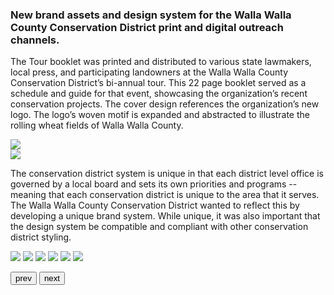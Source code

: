 ### New brand assets and design system for the Walla Walla County Conservation District print and digital outreach channels.

The Tour booklet was printed and distributed to various state lawmakers, local press, and participating landowners at the Walla Walla County Conservation District’s bi-annual tour. This 22 page booklet served as a schedule and guide for that event, showcasing the organization’s recent conservation projects. The cover design references the organization’s new logo. The logo’s woven motif is expanded and abstracted to illustrate the rolling wheat fields of Walla Walla County.

<img src="design-portfolio/WWCCD/tour-booklet/cover2.jpg">


<div class="flex col2"> 
<img src="design-portfolio/WWCCD/tour-booklet/cover5_thumbnail.jpg">

The conservation district system is unique in that each district level office is governed by a local board and sets its own priorities and programs -- meaning that each conservation district is unique to the area that it serves. The Walla Walla County Conservation District wanted to reflect this by developing a unique brand system. While unique, it was also important that the design system be compatible and compliant with other conservation district styling.

</div> 
    

    

<div class="siema">
    <img src="design-portfolio/WWCCD/tour-booklet/screenshots/8.jpg">
    <img src="design-portfolio/WWCCD/tour-booklet/screenshots/2.jpg">
    <img src="design-portfolio/WWCCD/tour-booklet/screenshots/10.jpg">
    <img src="design-portfolio/WWCCD/tour-booklet/screenshots/12.jpg">
    <img src="design-portfolio/WWCCD/tour-booklet/screenshots/22.jpg">
    <img src="design-portfolio/WWCCD/tour-booklet/screenshots/24.jpg">
</div>

<button class="prev">prev</button>
<button class="next">next</button>




